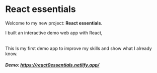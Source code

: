 # React essentials

Welcome to my new project: **React essentials**.

I built an interactive demo web app with React,
######
This Is my first demo app to improve my skills and show what I already know.
##### Demo: https://react0essentials.netlify.app/
